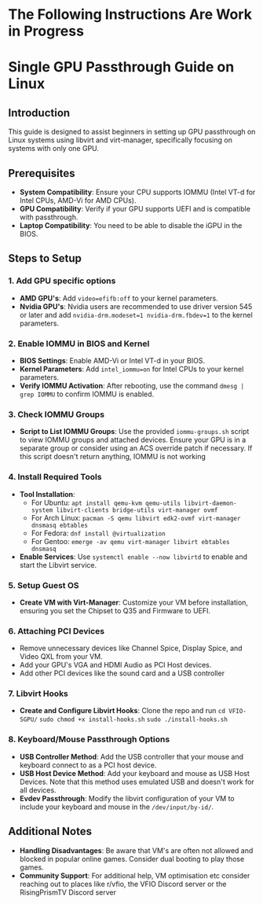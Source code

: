 # The Following Instructions Are Work in Progress


# Single GPU Passthrough Guide on Linux

## Introduction
This guide is designed to assist beginners in setting up GPU passthrough on Linux systems using libvirt and virt-manager, specifically focusing on systems with only one GPU.

## Prerequisites
- **System Compatibility**: Ensure your CPU supports IOMMU (Intel VT-d for Intel CPUs, AMD-Vi for AMD CPUs).
- **GPU Compatibility**: Verify if your GPU supports UEFI and is compatible with passthrough.
- **Laptop Compatibility**: You need to be able to disable the iGPU in the BIOS.

## Steps to Setup

### 1. Add GPU specific options
- **AMD GPU's**: Add `video=efifb:off` to your kernel parameters.
- **Nvidia GPU's**: Nvidia users are recommended to use driver version 545 or later and add `nvidia-drm.modeset=1 nvidia-drm.fbdev=1` to the kernel parameters.

### 2. Enable IOMMU in BIOS and Kernel
- **BIOS Settings**: Enable AMD-Vi or Intel VT-d in your BIOS.
- **Kernel Parameters**: Add `intel_iommu=on` for Intel CPUs to your kernel parameters.
- **Verify IOMMU Activation**: After rebooting, use the command `dmesg | grep IOMMU` to confirm IOMMU is enabled.

### 3. Check IOMMU Groups
- **Script to List IOMMU Groups**: Use the provided `iommu-groups.sh` script to view IOMMU groups and attached devices. Ensure your GPU is in a separate group or consider using an ACS override patch if necessary. If this script doesn't return anything, IOMMU is not working

### 4. Install Required Tools
- **Tool Installation**:
    - For Ubuntu: `apt install qemu-kvm qemu-utils libvirt-daemon-system libvirt-clients bridge-utils virt-manager ovmf`
    - For Arch Linux: `pacman -S qemu libvirt edk2-ovmf virt-manager dnsmasq ebtables`
    - For Fedora: `dnf install @virtualization`
    - For Gentoo: `emerge -av qemu virt-manager libvirt ebtables dnsmasq`
- **Enable Services**: Use `systemctl enable --now libvirtd` to enable and start the Libvirt service.

### 5. Setup Guest OS
- **Create VM with Virt-Manager**: Customize your VM before installation, ensuring you set the Chipset to Q35 and Firmware to UEFI.

### 6. Attaching PCI Devices
- Remove unnecessary devices like Channel Spice, Display Spice, and Video QXL from your VM.
- Add your GPU's VGA and HDMI Audio as PCI Host devices.
- Add other PCI devices like the sound card and a USB controller

### 7. Libvirt Hooks
- **Create and Configure Libvirt Hooks**: Clone the repo and run `cd VFIO-SGPU/` `sudo chmod +x install-hooks.sh` `sudo ./install-hooks.sh`

### 8. Keyboard/Mouse Passthrough Options
- **USB Controller Method**: Add the USB controller that your mouse and keyboard connect to as a PCI host device.
- **USB Host Device Method**: Add your keyboard and mouse as USB Host Devices. Note that this method uses emulated USB and doesn't work for all devices.
- **Evdev Passthrough**: Modify the libvirt configuration of your VM to include your keyboard and mouse in the `/dev/input/by-id/`.

## Additional Notes
- **Handling Disadvantages**: Be aware that VM's are often not allowed and blocked in popular online games. Consider dual booting to play those games.
- **Community Support**: For additional help, VM optimisation etc consider reaching out to places like r/vfio, the VFIO Discord server or the RisingPrismTV Discord server
